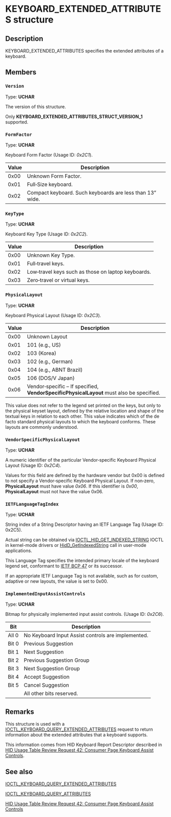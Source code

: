 # KEYBOARD_EXTENDED_ATTRIBUTES structure

## Description

KEYBOARD_EXTENDED_ATTRIBUTES specifies the extended attributes of a keyboard.

## Members

### `Version`

Type: **UCHAR**

The version of this structure.

Only **KEYBOARD_EXTENDED_ATTRIBUTES_STRUCT_VERSION_1** supported.

### `FormFactor`

Type: **UCHAR**

Keyboard Form Factor (Usage ID: *0x2C1*).

| Value | Description |
|-------|----------------------------------------------------------|
| 0x00 | Unknown Form Factor. |
| 0x01 | Full‐Size keyboard. |
| 0x02 | Compact keyboard. Such keyboards are less than 13” wide. |

### `KeyType`

Type: **UCHAR**

Keyboard Key Type (Usage ID: *0x2C2*).

| Value | Description |
|-------|----------------------------------------------------|
| 0x00 | Unknown Key Type. |
| 0x01 | Full‐travel keys. |
| 0x02 | Low‐travel keys such as those on laptop keyboards. |
| 0x03 | Zero‐travel or virtual keys. |

### `PhysicalLayout`

Type: **UCHAR**

Keyboard Physical Layout (Usage ID: *0x2C3*).

| Value | Description |
|-------|------------------------------------------------------------------------------------------|
| 0x00 | Unknown Layout |
| 0x01 | 101 (e.g., US) |
| 0x02 | 103 (Korea) |
| 0x03 | 102 (e.g., German) |
| 0x04 | 104 (e.g., ABNT Brazil) |
| 0x05 | 106 (DOS/V Japan) |
| 0x06 | Vendor‐specific – If specified, **VendorSpecificPhysicalLayout** must also be specified. |

This value does not refer to the legend set printed on the keys, but only to the physical keyset layout, defined by the relative location and shape of the textual keys in relation to each other. This value indicates which of the de facto standard physical layouts to which the keyboard conforms. These layouts are commonly understood.

### `VendorSpecificPhysicalLayout`

Type: **UCHAR**

A numeric identifier of the particular Vendor‐specific Keyboard Physical Layout (Usage ID: *0x2C4*).

Values for this field are defined by the hardware vendor but 0x00 is defined to not specify a Vendor‐specific Keyboard Physical Layout. If non‐zero, **PhysicalLayout** must have value *0x06*. If this identifier is *0x00*, **PhysicalLayout** must not have the value 0x06.

### `IETFLanguageTagIndex`

Type: **UCHAR**

String index of a String Descriptor having an IETF Language Tag (Usage ID: 0x2C5).

Actual string can be obtained via [IOCTL_HID_GET_INDEXED_STRING](https://learn.microsoft.com/windows-hardware/drivers/ddi/hidclass/ni-hidclass-ioctl_hid_get_indexed_string) IOCTL in kernel-mode drivers or [HidD_GetIndexedString](https://learn.microsoft.com/windows-hardware/drivers/ddi/hidsdi/nf-hidsdi-hidd_getindexedstring) call in user-mode applications.

This Language Tag specifies the intended primary locale of the keyboard legend set, conformant to [IETF BCP 47](https://www.rfc-editor.org/rfc/bcp/bcp47.txt) or its successor.

If an appropriate IETF Language Tag is not available, such as for custom, adaptive or new layouts, the value is set to 0x00.

### `ImplementedInputAssistControls`

Type: **UCHAR**

Bitmap for physically implemented input assist controls. (Usage ID: *0x2C6*).

| Bit | Description |
|-------|----------------------------------------------------|
| All 0 | No Keyboard Input Assist controls are implemented. |
| Bit 0 | Previous Suggestion |
| Bit 1 | Next Suggestion |
| Bit 2 | Previous Suggestion Group |
| Bit 3 | Next Suggestion Group |
| Bit 4 | Accept Suggestion |
| Bit 5 | Cancel Suggestion |
| | All other bits reserved. |

## Remarks

This structure is used with a [IOCTL_KEYBOARD_QUERY_EXTENDED_ATTRIBUTES](https://learn.microsoft.com/windows/win32/api/ntddkbd/ni-ntddkbd-ioctl_keyboard_query_extended_attributes) request to return information about the extended attributes that a keyboard supports.

This information comes from HID Keyboard Report Descriptor described in [HID Usage Table Review Request 42: Consumer Page Keyboard Assist Controls](https://www.usb.org/sites/default/files/hutrr42c_0.pdf).

## See also

[IOCTL_KEYBOARD_QUERY_EXTENDED_ATTRIBUTES](https://learn.microsoft.com/windows/win32/api/ntddkbd/ni-ntddkbd-ioctl_keyboard_query_extended_attributes)

[IOCTL_KEYBOARD_QUERY_ATTRIBUTES](https://learn.microsoft.com/windows/win32/api/ntddkbd/ni-ntddkbd-ioctl_keyboard_query_attributes)

[HID Usage Table Review Request 42: Consumer Page Keyboard Assist Controls](https://www.usb.org/sites/default/files/hutrr42c_0.pdf)